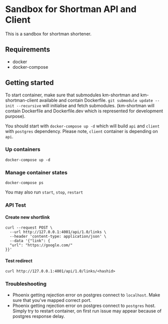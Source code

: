 # Sandbox for Shortman API and Client

This is a sandbox for shortman shortener.

## Requirements

* docker
* docker-compose

## Getting started

To start container, make sure that submodules km-shortman and km-shortman-client available and contain Dockerfile. `git submodule update --init --recursive` will initialise and fetch submodules.
(km-shortman will contain Dockerfile and Dockerfile.dev which is represented for development purpose).

You should start with `docker-compose up -d` which will build `api` and `client` with `postgres` dependency. Please note, `client` container is depending on `api`.

### Up containers

```docker-compose up -d```

### Manage container states

```
docker-compose ps
```
You may also run `start`, `stop`, `restart`

### API Test
#### Create new shortlink
```
curl --request POST \
  --url http://127.0.0.1:4001/api/1.0/links \
  --header 'content-type: application/json' \
  --data '{"link": {
  "url": "https://google.com/"
}}'
```

#### Test redirect
```
curl http://127.0.0.1:4001/api/1.0/links/<hashid>
```

### Troubleshooting

* Phoenix getting rejection error on postgres connect to `localhost`. Make sure that you've mapped correct port.
* Phoenix getting rejection error on postgres connect to `postgres` host. Simply try to restart container, on first run issue may appear because of postgres response delay.

